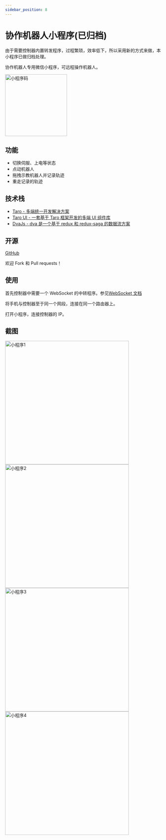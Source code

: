 ```yaml
---
sidebar_position: 8
---
```


# 协作机器人小程序(已归档)

由于需要控制器内置转发程序，过程繁琐，效率低下，所以采用新的方式来做，本小程序已做归档处理。

协作机器人专用微信小程序，可远程操作机器人。

<img src="/img/h5projects/cominiappqrcode.jpg" width="200" alt="小程序码" />

## 功能

- 切换伺服、上电等状态
- 点动机器人
- 拖拽示教机器人并记录轨迹
- 重走记录的轨迹

## 技术栈

- [Taro - 多端统一开发解决方案](https://taro.jd.com/)
- [Taro UI - 一套基于 Taro 框架开发的多端 UI 组件库](https://taro-ui.jd.com/)
- [DvaJs - dva 是一个基于 redux 和 redux-saga 的数据流方案](https://dvajs.com/)

## 开源

[GitHub](https://github.com/inexbot/Robot-HMI-MiniApp-Old)

欢迎 Fork 和 Pull requests！

## 使用

首先控制器中需要一个 WebSocket 的中转程序。参见[WebSocket 文档](/docs/h5projects/websocket)

将手机与控制器至于同一个网段，连接在同一个路由器上。

打开小程序，连接控制器的 IP。

## 截图

<img src="/img/h5projects/cominiapp1.jpg" width="400" alt="小程序1" />
<img src="/img/h5projects/cominiapp2.jpg" width="400" alt="小程序2" />
<img src="/img/h5projects/cominiapp3.jpg" width="400" alt="小程序3" />
<img src="/img/h5projects/cominiapp4.jpg" width="400" alt="小程序4" />

